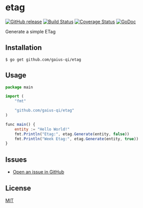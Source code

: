 # etag

[![GitHub release](https://img.shields.io/github/release/gaius-qi/etag.svg)](https://github.com/gaius-qi/etag/releases)
[![Build Status](https://travis-ci.org/gaius-qi/etag.svg?branch=master)](https://travis-ci.org/gaius-qi/etag)
[![Coverage Status](https://coveralls.io/repos/github/gaius-qi/etag/badge.svg?branch=master)](https://coveralls.io/github/gaius-qi/etag?branch=master)
[![GoDoc](https://godoc.org/github.com/gaius-qi/etag?status.svg)](https://godoc.org/github.com/gaius-qi/etag)

Generate a simple ETag

## Installation

```shell
$ go get github.com/gaius-qi/etag
```

## Usage

```js
package main

import (
    "fmt"

    "github.com/gaius-qi/etag"
)

func main() {
    entity := "Hello World!"
    fmt.Println("Etag:", etag.Generate(entity, false))
    fmt.Println("Week Etag:", etag.Generate(entity, true))
}
```

## Issues

- [Open an issue in GitHub](https://github.com/gaius-qi/etag/issues)

## License

[MIT](LICENSE)
